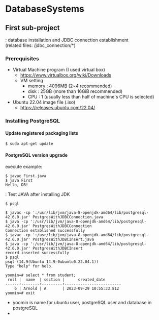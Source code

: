# DatabaseSystems

## First sub-project
: database installation and JDBC connection establishment   
(related files: /jdbc_connection/*)

### Prerequisites
- Virtual Machine program (I used virtual box)
    - https://www.virtualbox.org/wiki/Downloads
    - VM setting
        - memory : 4096MB (2~4 recommended)
        - disk : 25GB (more than 16GiB recommended)
        - CPU : 1 (usually less than half of machine's CPU is selected)
- Ubuntu 22.04 image file (.iso)
    - https://releases.ubuntu.com/22.04/

### Installing PostgreSQL

#### Update registered packaging lists
```
$ sudo apt-get update
```

#### PostgreSQL version upgrade






execute example:

```
$ javac First.java
$ java First
Hello, DB!
```
: Test JAVA after installing JDK

```
$ psql

```

```
$ javac -cp ':/usr/lib/jvm/java-8-openjdk-amd64/lib/postgresql-42.6.0.jar' PostgresWithJDBCConnection.java
$ java -cp ':/usr/lib/jvm/java-8-openjdk-amd64/lib/postgresql-42.6.0.jar' PostgresWithJDBCConnection
Connection established successfully
$ javac -cp ':/usr/lib/jvm/java-8-openjdk-amd64/lib/postgresql-42.6.0.jar' PostgresWithJDBCInsert.java
$ java -cp ':/usr/lib/jvm/java-8-openjdk-amd64/lib/postgresql-42.6.0.jar' PostgresWithJDBCInsert
record inserted successfully
$ psql
psql (14.9(Ubuntu 14.9-0ubuntu0.22.04.1))
Type "help" for help.

yoomin=# select * from student;
 roll |  name  | section |      created_date 
------+--------+---------+-------------------------
    6 | Arnold | A       | 2023-09-29 10:55:33.812
yoomin=# exit
```

- yoomin is name for ubuntu user, postgreSQL user and database in postgreSQL
- 
